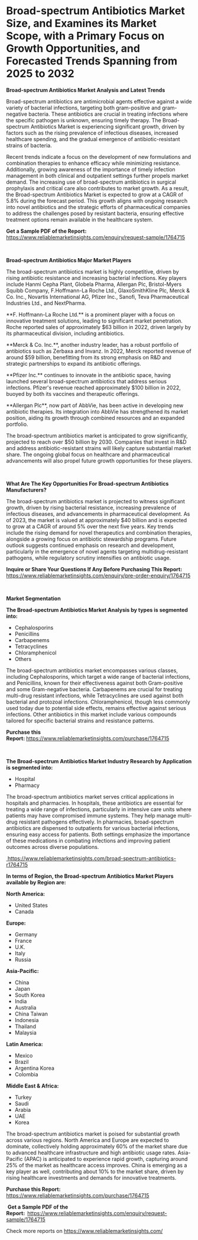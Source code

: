 <p><h1>Broad-spectrum Antibiotics Market Size, and Examines its Market Scope, with a Primary Focus on Growth Opportunities, and Forecasted Trends Spanning from 2025 to 2032</h1></p><p><strong>Broad-spectrum Antibiotics Market Analysis and Latest Trends</strong></p>
<p><p>Broad-spectrum antibiotics are antimicrobial agents effective against a wide variety of bacterial infections, targeting both gram-positive and gram-negative bacteria. These antibiotics are crucial in treating infections where the specific pathogen is unknown, ensuring timely therapy. The Broad-spectrum Antibiotics Market is experiencing significant growth, driven by factors such as the rising prevalence of infectious diseases, increased healthcare spending, and the gradual emergence of antibiotic-resistant strains of bacteria. </p><p>Recent trends indicate a focus on the development of new formulations and combination therapies to enhance efficacy while minimizing resistance. Additionally, growing awareness of the importance of timely infection management in both clinical and outpatient settings further propels market demand. The increasing use of broad-spectrum antibiotics in surgical prophylaxis and critical care also contributes to market growth. As a result, the Broad-spectrum Antibiotics Market is expected to grow at a CAGR of 5.8% during the forecast period. This growth aligns with ongoing research into novel antibiotics and the strategic efforts of pharmaceutical companies to address the challenges posed by resistant bacteria, ensuring effective treatment options remain available in the healthcare system.</p></p>
<p><strong>Get a Sample PDF of the Report:&nbsp;</strong> <a href="https://www.reliablemarketinsights.com/enquiry/request-sample/1764715?utm_campaign=3268&utm_medium=2&utm_source=Github&utm_content=ia&utm_term=09032025&utm_id=broad-spectrum-antibiotics">https://www.reliablemarketinsights.com/enquiry/request-sample/1764715</a></p>
<p>&nbsp;</p>
<p><strong>Broad-spectrum Antibiotics Major Market Players</strong></p>
<p><p>The broad-spectrum antibiotics market is highly competitive, driven by rising antibiotic resistance and increasing bacterial infections. Key players include Hanmi Cepha Plant, Globela Pharma, Allergan Plc, Bristol-Myers Squibb Company, F.Hoffmann-La Roche Ltd., GlaxoSmithKline Plc, Merck & Co. Inc., Novartis International AG, Pfizer Inc., Sanofi, Teva Pharmaceutical Industries Ltd., and NextPharma.</p><p>**F. Hoffmann-La Roche Ltd.** is a prominent player with a focus on innovative treatment solutions, leading to significant market penetration. Roche reported sales of approximately $63 billion in 2022, driven largely by its pharmaceutical division, including antibiotics.</p><p>**Merck & Co. Inc.**, another industry leader, has a robust portfolio of antibiotics such as Zerbaxa and Invanz. In 2022, Merck reported revenue of around $59 billion, benefitting from its strong emphasis on R&D and strategic partnerships to expand its antibiotic offerings.</p><p>**Pfizer Inc.** continues to innovate in the antibiotic space, having launched several broad-spectrum antibiotics that address serious infections. Pfizer's revenue reached approximately $100 billion in 2022, buoyed by both its vaccines and therapeutic offerings.</p><p>**Allergan Plc**, now part of AbbVie, has been active in developing new antibiotic therapies. Its integration into AbbVie has strengthened its market position, aiding its growth through combined resources and an expanded portfolio.</p><p>The broad-spectrum antibiotics market is anticipated to grow significantly, projected to reach over $50 billion by 2030. Companies that invest in R&D and address antibiotic-resistant strains will likely capture substantial market share. The ongoing global focus on healthcare and pharmaceutical advancements will also propel future growth opportunities for these players.</p></p>
<p>&nbsp;</p>
<p><strong>What Are The Key Opportunities For Broad-spectrum Antibiotics Manufacturers?</strong></p>
<p><p>The broad-spectrum antibiotics market is projected to witness significant growth, driven by rising bacterial resistance, increasing prevalence of infectious diseases, and advancements in pharmaceutical development. As of 2023, the market is valued at approximately $40 billion and is expected to grow at a CAGR of around 5% over the next five years. Key trends include the rising demand for novel therapeutics and combination therapies, alongside a growing focus on antibiotic stewardship programs. Future outlook suggests continued emphasis on research and development, particularly in the emergence of novel agents targeting multidrug-resistant pathogens, while regulatory scrutiny intensifies on antibiotic usage.</p></p>
<p><strong>Inquire or Share Your Questions If Any Before Purchasing This Report:</strong> <a href="https://www.reliablemarketinsights.com/enquiry/pre-order-enquiry/1764715?utm_campaign=3268&utm_medium=2&utm_source=Github&utm_content=ia&utm_term=09032025&utm_id=broad-spectrum-antibiotics">https://www.reliablemarketinsights.com/enquiry/pre-order-enquiry/1764715</a></p>
<p>&nbsp;</p>
<p><strong>Market Segmentation</strong></p>
<p><strong>The Broad-spectrum Antibiotics Market Analysis by types is segmented into:</strong></p>
<p><ul><li>Cephalosporins</li><li>Penicillins</li><li>Carbapenems</li><li>Tetracyclines</li><li>Chloramphenicol</li><li>Others</li></ul></p>
<p><p>The broad-spectrum antibiotics market encompasses various classes, including Cephalosporins, which target a wide range of bacterial infections, and Penicillins, known for their effectiveness against both Gram-positive and some Gram-negative bacteria. Carbapenems are crucial for treating multi-drug resistant infections, while Tetracyclines are used against both bacterial and protozoal infections. Chloramphenicol, though less commonly used today due to potential side effects, remains effective against serious infections. Other antibiotics in this market include various compounds tailored for specific bacterial strains and resistance patterns.</p></p>
<p><strong>Purchase this Report:&nbsp;</strong><a href="https://www.reliablemarketinsights.com/purchase/1764715?utm_campaign=3268&utm_medium=2&utm_source=Github&utm_content=ia&utm_term=09032025&utm_id=broad-spectrum-antibiotics">https://www.reliablemarketinsights.com/purchase/1764715</a></p>
<p>&nbsp;</p>
<p><strong>The Broad-spectrum Antibiotics Market Industry Research by Application is segmented into:</strong></p>
<p><ul><li>Hospital</li><li>Pharmacy</li></ul></p>
<p><p>The broad-spectrum antibiotics market serves critical applications in hospitals and pharmacies. In hospitals, these antibiotics are essential for treating a wide range of infections, particularly in intensive care units where patients may have compromised immune systems. They help manage multi-drug resistant pathogens effectively. In pharmacies, broad-spectrum antibiotics are dispensed to outpatients for various bacterial infections, ensuring easy access for patients. Both settings emphasize the importance of these medications in combating infections and improving patient outcomes across diverse populations.</p></p>
<p><a href="https://www.reliablemarketinsights.com/broad-spectrum-antibiotics-r1764715?utm_campaign=3268&utm_medium=2&utm_source=Github&utm_content=ia&utm_term=09032025&utm_id=broad-spectrum-antibiotics">&nbsp;https://www.reliablemarketinsights.com/broad-spectrum-antibiotics-r1764715</a></p>
<p><strong>In terms of Region, the Broad-spectrum Antibiotics Market Players available by Region are:</strong></p>
<p>
    <p> <strong> North America: </strong>
        <ul>
            <li>United States</li>
            <li>Canada</li>
        </ul>
        </p> 
    <p> <strong> Europe: </strong>
        <ul>
            <li>Germany</li>
            <li>France</li>
            <li>U.K.</li>
            <li>Italy</li>
            <li>Russia</li>
        </ul>
        </p> 
    <p> <strong> Asia-Pacific: </strong>
        <ul>
            <li>China</li>
            <li>Japan</li>
            <li>South Korea</li>
            <li>India</li>
            <li>Australia</li>
            <li>China Taiwan</li>
            <li>Indonesia</li>
            <li>Thailand</li>
            <li>Malaysia</li>
        </ul>
        </p> 
    <p> <strong> Latin America: </strong>
        <ul>
            <li>Mexico</li>
            <li>Brazil</li>
            <li>Argentina Korea</li>
            <li>Colombia</li>
        </ul>
        </p> 
    <p> <strong> Middle East & Africa: </strong>
        <ul>
            <li>Turkey</li>
            <li>Saudi</li>
            <li>Arabia</li>
            <li>UAE</li>
            <li>Korea</li>
        </ul>
    </p>
    </p>
<p><p>The broad-spectrum antibiotics market is poised for substantial growth across various regions. North America and Europe are expected to dominate, collectively holding approximately 60% of the market share due to advanced healthcare infrastructure and high antibiotic usage rates. Asia-Pacific (APAC) is anticipated to experience rapid growth, capturing around 25% of the market as healthcare access improves. China is emerging as a key player as well, contributing about 10% to the market share, driven by rising healthcare investments and demands for innovative treatments.</p></p>
<p><strong>Purchase this Report: </strong><a href="https://www.reliablemarketinsights.com/purchase/1764715?utm_campaign=3268&utm_medium=2&utm_source=Github&utm_content=ia&utm_term=09032025&utm_id=broad-spectrum-antibiotics">https://www.reliablemarketinsights.com/purchase/1764715</a></p>
<p>&nbsp;<strong>Get a Sample PDF of the Report:&nbsp;&nbsp;</strong><a href="https://www.reliablemarketinsights.com/enquiry/request-sample/1764715?utm_campaign=3268&utm_medium=2&utm_source=Github&utm_content=ia&utm_term=09032025&utm_id=broad-spectrum-antibiotics">https://www.reliablemarketinsights.com/enquiry/request-sample/1764715</a></p>
<p><strong></strong></p>
<p>Check more reports on <a href="https://www.reliablemarketinsights.com/?utm_campaign=3268&utm_medium=2&utm_source=Github&utm_content=ia&utm_term=09032025&utm_id=broad-spectrum-antibiotics">https://www.reliablemarketinsights.com/</a></p>